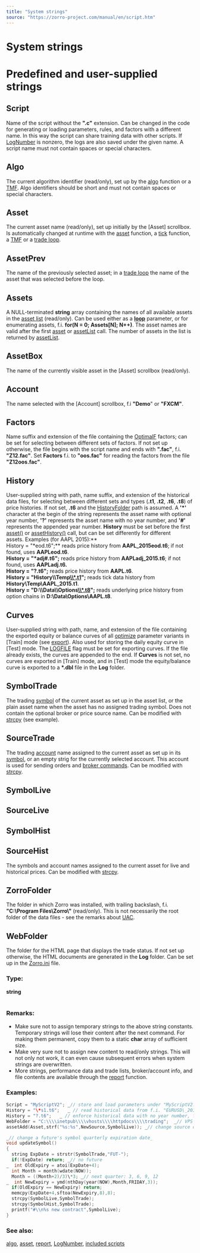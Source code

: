 ```yaml
---
title: "System strings"
source: "https://zorro-project.com/manual/en/script.htm"
---
```


# System strings

# Predefined and user-supplied strings

## Script

Name of the script without the **".c"** extension. Can be changed in the code for generating or loading parameters, rules, and factors with a different name. In this way the script can share training data with other scripts. If [LogNumber](numtotalcycles.md) is nonzero, the logs are also saved under the given name. A script name must not contain spaces or special characters.

## Algo

The current algorithm identifier (read/only), set up by the [algo](095_algo.md) function or a [TMF](018_TradeMode.md). Algo identifiers should be short and must not contain spaces or special characters.

## Asset

The current asset name (read/only), set up initially by the \[Asset\] scrollbox. Is automatically changed at runtime with the [asset](013_Asset_Account_Lists.md) function, a [tick](089_tick_tock.md) function, a [TMF](018_TradeMode.md) or a [trade loop](fortrades.md). 

## AssetPrev

The name of the previously selected asset; in a [trade loop](fortrades.md) the name of the asset that was selected before the loop.

## Assets

A NULL-terminated **string** array containing the names of all available assets in the [asset list](013_Asset_Account_Lists.md) (read/only). Can be used either as a [**loop**](109_loop.md) parameter, or for enumerating assets, f.i. **for(N = 0; Assets\[N\]; N++)**. The asset names are valid after the first [asset](013_Asset_Account_Lists.md) or [assetList](013_Asset_Account_Lists.md) call. The number of assets in the list is returned by [assetList](013_Asset_Account_Lists.md).

## AssetBox

The name of the currently visible asset in the \[Asset\] scrollbox (read/only).

## Account

The name selected with the \[Account\] scrollbox, f.i **"Demo**" or **"FXCM"**.

## Factors

Name suffix and extension of the file containing the [OptimalF](016_OptimalF_money_management.md) factors; can be set for selecting between different sets of factors. If not set up otherwise, the file begins with the script name and ends with **".fac"**, f.i. **"Z12.fac"**. Set **Factors** f.i. to **"oos.fac"** for reading the factors from the file **"Z12oos.fac"**.  

## History

User-supplied string with path, name suffix, and extension of the historical data files, for selecting between different sets and types (**.t1**, **.t2**, **.t6**, **.t8**) of price histories. If not set, **.t6** and the [HistoryFolder](007_Training.md) path is assumed. A **'\*'** character at the begin of the string represents the asset name with optional year number, **'?'** represents the asset name with no year number, and **'#'** represents the appended year number. **History** must be set before the first [asset()](013_Asset_Account_Lists.md) or [assetHistory()](loadhistory.md) call, but can be set differently for different assets. Examples (for AAPL 2015):**  
History = "\*eod.t6";** reads price history from **AAPL\_2015eod.t6**; if not found, uses **AAPLeod.t6**.  
**History = "\*adj#.t6";** reads price history from **AAPLadj\_2015.t6**; if not found, uses **AAPLadj.t6.  
History = "?.t6";** reads price history from **AAPL.t6**.  
**History = "History\\\\Temp[\\\\\*.t1](file://*.t1)";** reads tick data history from **History\\Temp\\AAPL\_2015.t1**.  
**History = "D:\\\\Data\\\\Options[\\\\\*.t8](file://*.t8)";** reads underlying price history from option chains in **D:\\Data\\Options\\AAPL.t8**.

## Curves

User-supplied string with path, name, and extension of the file containing the exported equity or balance curves of all [optimize](107_optimize.md) parameter variants in \[Train\] mode (see [export](export.htm#balance)). Also used for storing the daily equity curve in \[Test\] mode. The [LOGFILE](018_TradeMode.md) flag must be set for exporting curves. If the file already exists, the curves are appended to the end. If **Curves** is not set, no curves are exported in \[Train\] mode, and in \[Test\] mode the equity/balance curve is exported to a **\*.dbl** file in the **Log** folder.

## SymbolTrade

The trading [symbol](014_Asset_Symbols.md) of the current asset as set up in the asset list, or the plain asset name when the asset has no assigned trading symbol. Does not contain the optional broker or price source name. Can be modified with [strcpy](str_.md) (see example).

## SourceTrade

The trading [account](013_Asset_Account_Lists.md) name assigned to the current asset as set up in its [symbol](014_Asset_Symbols.md), or an empty strig for the currently selected account. This account is used for sending orders and [broker commands](113_brokerCommand.md). Can be modified with [strcpy](str_.md).

## SymbolLive

## SourceLive

## SymbolHist

## SourceHist

The symbols and account names assigned to the current asset for live and historical prices. Can be modified with [strcpy](str_.md).

## ZorroFolder

The folder in which Zorro was installed, with trailing backslash, f.i. **"C:\\Program Files\\Zorro\\"** (read/only). This is not necessarily the root folder of the data files - see the remarks about [UAC](started.htm#uac).

## WebFolder

The folder for the HTML page that displays the trade status. If not set up otherwise, the HTML documents are generated in the **Log** folder. Can be set up in the [Zorro.ini](007_Training.md) file.

### Type:

**string**  
 

### Remarks:

*   Make sure not to assign temporary strings to the above string constants. Temporary strings will lose their content after the next command. For making them permanent, copy them to a static **char** array of sufficient size.
*   Make very sure not to assign new content to read/only strings. This will not only not work, it can even cause subsequent errors when system strings are overwritten.
*   More strings, performance data and trade lists, broker/account info, and file contents are available through the [report](012_Performance_Report.md) function.

### Examples:

```c
Script = "MyScriptV2"; _// store and load parameters under "MyScriptV2.par"_
History = "\*s1.t6";   _ // read historical data from f.i. "EURUSD\_2013s1.t6"_
History = "?.t6";   _ // enforce historical data with no year number, f.i. "EURUSD.t6"_
WebFolder = "C:\\\\inetpub\\\\vhosts\\\\httpdocs\\\\trading";  _// VPS web folder_
assetAdd(Asset,strf("%s:%s",NewSource,SymbolLive)); _// change source of current asset_
```
```c
_// change a future's symbol quarterly expiration date_
void updateSymbol()
{
  string ExpDate = strstr(SymbolTrade,"FUT-");
  if(!ExpDate) return; _// no future 
_  int OldExpiry = atoi(ExpDate+4);
  int Month = month(wdate(NOW)); 
  Month = ((Month+2)/3)\*3; _// next quarter: 3, 6, 9, 12
_  int NewExpiry = ymd(nthDay(year(NOW),Month,FRIDAY,3));
  if(OldExpiry == NewExpiry) return;
  memcpy(ExpDate+4,sftoa(NewExpiry,8),8);
  strcpy(SymbolLive,SymbolTrade);
  strcpy(SymbolHist,SymbolTrade);
  printf("#\\n%s new contract",SymbolLive);
}
```

### See also:

[algo](095_algo.md), [asset](013_Asset_Account_Lists.md), [report](012_Performance_Report.md), [LogNumber](numtotalcycles.md), [included scripts](020_Included_Scripts.md)